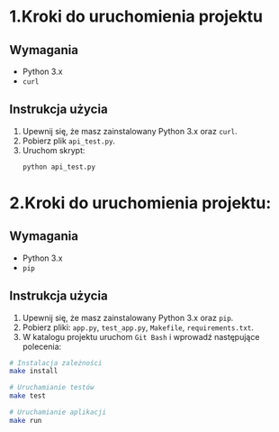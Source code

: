 # 1.Kroki do uruchomienia projektu

## Wymagania
- Python 3.x
- `curl`

## Instrukcja użycia
1. Upewnij się, że masz zainstalowany Python 3.x oraz `curl`.
2. Pobierz plik `api_test.py`.
3. Uruchom skrypt:
   ```bash
   python api_test.py

# 2.Kroki do uruchomienia projektu:

## Wymagania
- Python 3.x
- `pip`

## Instrukcja użycia
1. Upewnij się, że masz zainstalowany Python 3.x oraz `pip`.
2. Pobierz pliki: `app.py`, `test_app.py`, `Makefile`, `requirements.txt`.
3. W katalogu projektu uruchom `Git Bash` i wprowadź następujące polecenia:
```bash
# Instalacja zależności
make install

# Uruchamianie testów
make test

# Uruchamianie aplikacji
make run
